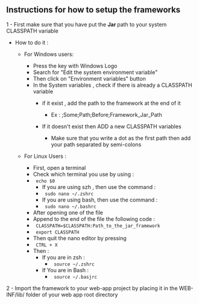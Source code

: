 ## Instructions for how to setup the frameworks 
1 - First make sure that you have put the <b> Jar </b> path to your system CLASSPATH variable
  - How to do it :
    - For Windows users:
        - Press the key with Windows Logo
        - Search for "Edit the system environment variable"
        - Then click on "Environment variables" button
        - In the System variables , check if there is already a CLASSPATH variable
          - if it exist , add the path to the framework at the end of it
            - Ex : ;Some;Path;Before;Framework_Jar_Path
          
          - If it doesn't exist then ADD a new CLASSPATH variables
            - Make sure that you write a dot as the first path then add your path separated by semi-colons
    
    - For Linux Users :
      - First, open a terminal 
      - Check which terminal you use by using : 
      - <code> echo $0 </code>
        - If you are using szh , then use the command :
        - <code> sudo nano ~/.zshrc </code>
        - If you are using bash, then use the command :
        - <code> sudo nano ~/.bashrc </code>
      - After opening one of the file
      - Append to the end of the file the following code :
      - <code> CLASSPATH=$CLASSPATH:Path_to_the_jar_framework </code>
      - <code> export CLASSPATH </code>
      - Then quit the nano editor by pressing 
      - <code> CTRL + X </code>
      - Then :
          - If you are in zsh :
            - <code> source ~/.zshrc </code>
          - If You are in Bash :
            - <code> source ~/.basjrc </code>

2 - Import the framework to your web-app project by placing it in the WEB-INF/lib/ folder of your web app root directory
